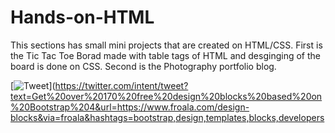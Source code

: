 # Hands-on-HTML
This sections has small mini projects that are created on HTML/CSS.
First is the Tic Tac Toe Borad made with table tags of HTML and desginging of the board is done on CSS.
Second is  the Photography portfolio blog. 

[![Tweet](https://img.shields.io/twitter/url/http/shields.io.svg?style=social)](https://twitter.com/intent/tweet?text=Get%20over%20170%20free%20design%20blocks%20based%20on%20Bootstrap%204&url=https://www.froala.com/design-blocks&via=froala&hashtags=bootstrap,design,templates,blocks,developers
